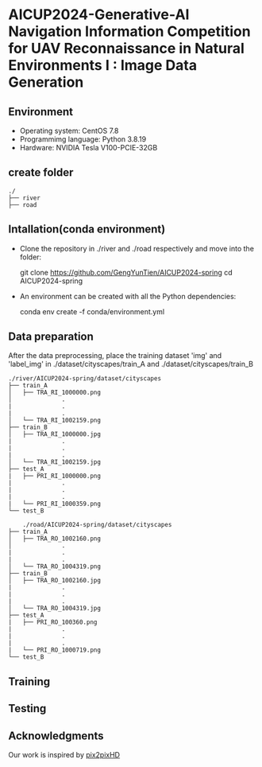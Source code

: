 # AICUP2024-Generative-AI Navigation Information Competition for UAV Reconnaissance in Natural Environments I : Image Data Generation
## Environment
* Operating system: CentOS 7.8
* Programmimg language: Python 3.8.19
* Hardware: NVIDIA Tesla V100-PCIE-32GB
## create folder

    ./
    ├── river
    ├── road
## Intallation(conda environment)
* Clone the repository in ./river and ./road respectively and move into the folder:

    git clone https://github.com/GengYunTien/AICUP2024-spring
    cd AICUP2024-spring
* An environment can be created with all the Python dependencies:

    conda env create -f conda/environment.yml
## Data preparation
After the data preprocessing, place the training dataset 'img' and 'label_img' in ./dataset/cityscapes/train_A and ./dataset/cityscapes/train_B

    ./river/AICUP2024-spring/dataset/cityscapes
    ├── train_A
    │   ├── TRA_RI_1000000.png
    │              .
    |              .
    |              .
    │   └── TRA_RI_1002159.png
    ├── train_B
    │   ├── TRA_RI_1000000.jpg
    |              .
    |              .
    |              .
    │   └── TRA_RI_1002159.jpg
    ├── test_A
    |   ├── PRI_RI_1000000.png
    |              . 
    |              .
    |              .
    |   └── PRI_RI_1000359.png
    └── test_B

        ./road/AICUP2024-spring/dataset/cityscapes
    ├── train_A
    │   ├── TRA_RO_1002160.png
    │              .
    |              .
    |              .
    │   └── TRA_RO_1004319.png
    ├── train_B
    │   ├── TRA_RO_1002160.jpg
    |              .
    |              .
    |              .
    │   └── TRA_RO_1004319.jpg
    ├── test_A
    |   ├── PRI_RO_100360.png
    |              . 
    |              .
    |              .
    |   └── PRI_RO_1000719.png
    └── test_B
## Training


## Testing

## Acknowledgments
Our work is inspired by [pix2pixHD](https://github.com/NVIDIA/pix2pixHD) 
